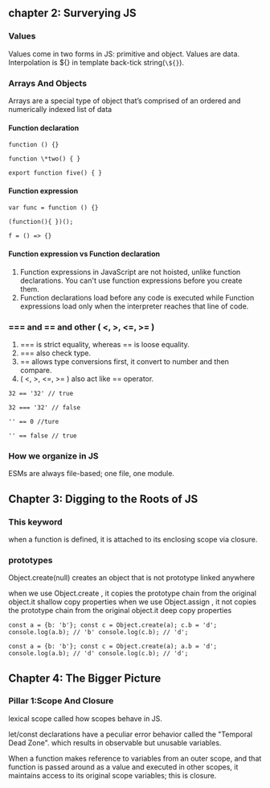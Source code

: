 ## chapter 2: Surverying JS

### Values

Values come in two forms in JS: primitive and object. Values are data.
Interpolation is ${} in template back-tick string(`\${}`).

### Arrays And Objects

Arrays are a special type of object that’s
comprised of an ordered and numerically indexed list of data

#### Function declaration

```
function () {}

function \*two() { }

export function five() { }
```

#### Function expression

```
var func = function () {}

(function(){ })();

f = () => {}
```

#### Function expression vs Function declaration

1. Function expressions in JavaScript are not hoisted, unlike function declarations. You can't use function expressions before you create them.
2. Function declarations load before any code is executed while Function expressions load only when the interpreter reaches that line of code.

### === and == and other ( <, >, <=, >= )

1. === is strict equality, whereas == is loose equality.
2. === also check type.
3. == allows type conversions first, it convert to number and then compare.
4. ( <, >, <=, >= ) also act like == operator.

```
32 == '32' // true

32 === '32' // false

'' == 0 //ture

'' == false // true
```

### How we organize in JS

ESMs are always file-based; one file, one module.

## Chapter 3: Digging to the Roots of JS

### This keyword

when a function is defined, it is attached to its enclosing scope via closure.

### prototypes

Object.create(null) creates an object that is not prototype linked anywhere

when we use Object.create , it copies the prototype chain from the original object.it shallow copy properties
when we use Object.assign , it not copies the prototype chain from the original object.it deep copy properties

```
const a = {b: 'b'}; const c = Object.create(a); c.b = 'd'; console.log(a.b); // 'b' console.log(c.b); // 'd';

const a = {b: 'b'}; const c = Object.create(a); a.b = 'd'; console.log(a.b); // 'd' console.log(c.b); // 'd';
```

## Chapter 4: The Bigger Picture

### Pillar 1:Scope And Closure

lexical scope called how scopes behave in JS.

let/const declarations have a peculiar error behavior called the "Temporal Dead Zone". which results in observable but unusable variables.

When a function makes reference to variables from an outer scope, and that function is passed around as a value and executed in other scopes, it maintains access to its original scope variables; this is closure.
